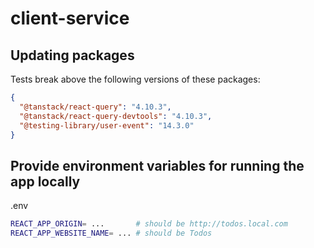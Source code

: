# client-service

## Updating packages

Tests break above the following versions of these packages:

```json
{
  "@tanstack/react-query": "4.10.3",
  "@tanstack/react-query-devtools": "4.10.3",
  "@testing-library/user-event": "14.3.0"
}
```

## Provide environment variables for running the app locally

.env

```bash
REACT_APP_ORIGIN= ...       # should be http://todos.local.com
REACT_APP_WEBSITE_NAME= ... # should be Todos
```
